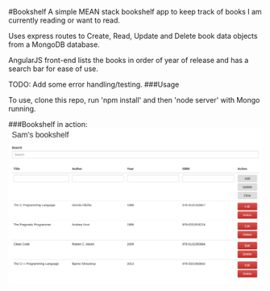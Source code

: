 #Bookshelf
A simple MEAN stack bookshelf app to keep track of books I am currently reading or want to read.

Uses express routes to Create, Read, Update and Delete book data objects from a MongoDB database.

AngularJS front-end lists the books in order of year of release and has a search bar for ease of use.

TODO: Add some error handling/testing.
###Usage

To use, clone this repo, run 'npm install' and then 'node server' with Mongo running.

###Bookshelf in action:
![Bookshelf Screenshot](screenshot.png)